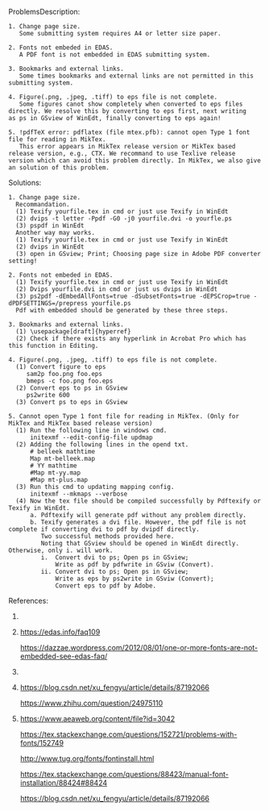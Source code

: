 ProblemsDescription:

    1. Change page size.
       Some submitting system requires A4 or letter size paper.
       
    2. Fonts not embeded in EDAS.
       A PDF font is not embedded in EDAS submitting system.
       
    3. Bookmarks and external links.
       Some times bookmarks and external links are not permitted in this submitting system.
       
    4. Figure(.png, .jpeg, .tiff) to eps file is not complete.   
       Some figures canot show completely when converted to eps files directly. We resolve this by converting to eps first, next writing        as ps in GSview of WinEdt, finally converting to eps again! 
       
    5. !pdfTeX error: pdflatex (file mtex.pfb): cannot open Type 1 font file for reading in MikTex.
       This error appears in MikTex release version or MikTex based release version, e.g., CTX. We recommand to use Texlive release            version which can avoid this problem directly. In MikTex, we also give an solution of this problem. 

Solutions:

    1. Change page size.
      Recommandation.
      (1) Texify yourfile.tex in cmd or just use Texify in WinEdt
      (2) dvips -t letter -Ppdf -G0 -j0 yourfile.dvi -o yourfle.ps
      (3) pspdf in WinEdt
      Another way may works.
      (1) Texify yourfile.tex in cmd or just use Texify in WinEdt
      (2) dvips in WinEdt
      (3) open in GSview; Print; Choosing page size in Adobe PDF converter setting!
      
    2. Fonts not embeded in EDAS.
      (1) Texify yourfile.tex in cmd or just use Texify in WinEdt
      (2) Dvips yourfile.dvi in cmd or just us dvips in WinEdt
      (3) ps2pdf -dEmbedAllFonts=true -dSubsetFonts=true -dEPSCrop=true -dPDFSETTINGS=/prepress yourfile.ps
      Pdf with embedded should be generated by these three steps.
      
    3. Bookmarks and external links.
      (1) \usepackage[draft]{hyperref}
      (2) Check if there exists any hyperlink in Acrobat Pro which has this function in Editing.
      
    4. Figure(.png, .jpeg, .tiff) to eps file is not complete.   
      (1) Convert figure to eps
         sam2p foo.png foo.eps
         bmeps -c foo.png foo.eps
      (2) Convert eps to ps in GSview
         ps2write 600
      (3) Convert ps to eps in GSview

    5. Cannot open Type 1 font file for reading in MikTex. (Only for MikTex and MikTex based release version)
      (1) Run the following line in windows cmd.
          initexmf --edit-config-file updmap
      (2) Adding the following lines in the opend txt.
          # belleek mathtime
          Map mt-belleek.map
          # YY mathtime
          #Map mt-yy.map
          #Map mt-plus.map
      (3) Run this cmd to updating mapping config. 
          initexmf --mkmaps --verbose
      (4) Now the tex file should be compiled successfully by Pdftexify or Texify in WinEdt.
          a. Pdftexify will generate pdf without any problem directly.
          b. Texify generates a dvi file. However, the pdf file is not complete if converting dvi to pdf by dvipdf directly. 
             Two successful methods provided here.
             Noting that GSview should be opened in WinEdt directly. Otherwise, only i. will work.
             i.  Convert dvi to ps; Open ps in GSview; 
                 Write as pdf by pdfwrite in GSviw (Convert).
             ii. Convert dvi to ps; Open ps in GSview; 
                 Write as eps by ps2write in GSviw (Convert); 
                 Convert eps to pdf by Adobe.
          
  References:
  
  1.
  
  2. https://edas.info/faq109
  
     https://dazzae.wordpress.com/2012/08/01/one-or-more-fonts-are-not-embedded-see-edas-faq/
  
  3.  
  
  
  4.  https://blog.csdn.net/xu_fengyu/article/details/87192066
  
      https://www.zhihu.com/question/24975110
      
  5.  https://www.aeaweb.org/content/file?id=3042
  
      https://tex.stackexchange.com/questions/152721/problems-with-fonts/152749
      
      http://www.tug.org/fonts/fontinstall.html
      
      https://tex.stackexchange.com/questions/88423/manual-font-installation/88424#88424
      
      https://blog.csdn.net/xu_fengyu/article/details/87192066
      
             
          
